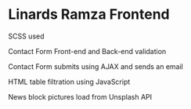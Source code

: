 # Linards Ramza Frontend

SCSS used

Contact Form Front-end and Back-end validation

Contact Form submits using AJAX and sends an email

HTML table filtration using JavaScript

News block pictures load from Unsplash API
